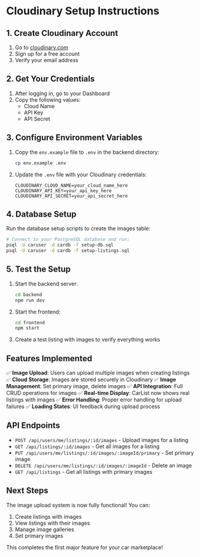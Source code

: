 # Cloudinary Setup Instructions

## 1. Create Cloudinary Account

1. Go to [cloudinary.com](https://cloudinary.com)
2. Sign up for a free account
3. Verify your email address

## 2. Get Your Credentials

1. After logging in, go to your Dashboard
2. Copy the following values:
   - Cloud Name
   - API Key
   - API Secret

## 3. Configure Environment Variables

1. Copy the `env.example` file to `.env` in the backend directory:
   ```bash
   cp env.example .env
   ```

2. Update the `.env` file with your Cloudinary credentials:
   ```env
   CLOUDINARY_CLOUD_NAME=your_cloud_name_here
   CLOUDINARY_API_KEY=your_api_key_here
   CLOUDINARY_API_SECRET=your_api_secret_here
   ```

## 4. Database Setup

Run the database setup scripts to create the images table:

```bash
# Connect to your PostgreSQL database and run:
psql -U caruser -d cardb -f setup-db.sql
psql -U caruser -d cardb -f setup-listings.sql
```

## 5. Test the Setup

1. Start the backend server:
   ```bash
   cd backend
   npm run dev
   ```

2. Start the frontend:
   ```bash
   cd frontend
   npm start
   ```

3. Create a test listing with images to verify everything works

## Features Implemented

✅ **Image Upload**: Users can upload multiple images when creating listings
✅ **Cloud Storage**: Images are stored securely in Cloudinary
✅ **Image Management**: Set primary image, delete images
✅ **API Integration**: Full CRUD operations for images
✅ **Real-time Display**: CarList now shows real listings with images
✅ **Error Handling**: Proper error handling for upload failures
✅ **Loading States**: UI feedback during upload process

## API Endpoints

- `POST /api/users/me/listings/:id/images` - Upload images for a listing
- `GET /api/listings/:id/images` - Get all images for a listing
- `PUT /api/users/me/listings/:id/images/:imageId/primary` - Set primary image
- `DELETE /api/users/me/listings/:id/images/:imageId` - Delete an image
- `GET /api/listings` - Get all listings with primary images

## Next Steps

The image upload system is now fully functional! You can:

1. Create listings with images
2. View listings with their images
3. Manage image galleries
4. Set primary images

This completes the first major feature for your car marketplace!
